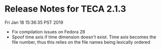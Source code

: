 # Release Notes for TECA 2.1.3 #
Fri Jan 18 15:36:35 PST 2019

* Fix compilation issues on Fedora 28
* Spoof time axis if time dimension doesn't exist. Time axis becomes
  the file number, thus this relies on the file names being lexically
  ordered

